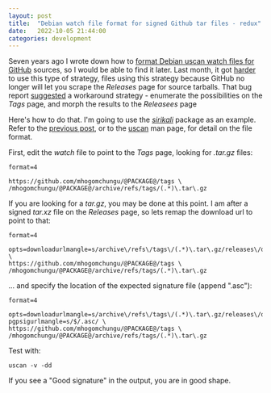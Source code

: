 ```yaml
---
layout: post
title:  "Debian watch file format for signed Github tar files - redux"
date:   2022-10-05 21:44:00
categories: development
---
```


Seven years ago I wrote down how to [format Debian uscan watch files for
GitHub](https://davesteele.github.io/development/2015/05/02/debian-watch-file-format-for-signed-github-source-tars/)
sources, so I would be able to find it later. Last month, it got
[harder](https://bugs.debian.org/cgi-bin/bugreport.cgi?bug=1019696) to use this
type of strategy, files using this strategy because GitHub no longer will let
you scrape the *Releases* page for source tarballs.  That bug report
[suggested](https://bugs.debian.org/cgi-bin/bugreport.cgi?bug=1019696#20) a
workaround strategy - enumerate the possibilities on the *Tags* page, and morph
the results to the *Releasees* page

Here's how to do that. I'm going to use the
[_sirikali_](https://github.com/davesteele/sirikali) package as an example.
Refer to the [previous
post](https://davesteele.github.io/development/2015/05/02/debian-watch-file-format-for-signed-github-source-tars/),
or to the [uscan](http://manpages.debian.org/cgi-bin/man.cgi?query=uscan) man
page, for detail on the file format.

First, edit the *watch* file to point to the *Tags* page, looking for *.tar.gz* files:

    format=4
    
    https://github.com/mhogomchungu/@PACKAGE@/tags \
    /mhogomchungu/@PACKAGE@/archive/refs/tags/(.*)\.tar\.gz

If you are looking for a *tar.gz*, you may be done at this point. I am after a
signed *tar.xz* file on the *Releases* page, so lets remap the download url to point
to that:

    format=4
    
    opts=downloadurlmangle=s/archive\/refs\/tags\/(.*)\.tar\.gz/releases\/download\/$1\/@PACKAGE@-$1\.tar\.xz/ \
    https://github.com/mhogomchungu/@PACKAGE@/tags \
    /mhogomchungu/@PACKAGE@/archive/refs/tags/(.*)\.tar\.gz

... and specify the location of the expected signature file (append ".asc"):

    format=4
    
    opts=downloadurlmangle=s/archive\/refs\/tags\/(.*)\.tar\.gz/releases\/download\/$1\/@PACKAGE@-$1\.tar\.xz/,\
    pgpsigurlmangle=s/$/.asc/ \
    https://github.com/mhogomchungu/@PACKAGE@/tags \
    /mhogomchungu/@PACKAGE@/archive/refs/tags/(.*)\.tar\.gz

Test with:

    uscan -v -dd

If you see a "Good signature" in the output, you are in good shape.
